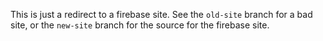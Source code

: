 This is just a redirect to a firebase site.
See the `old-site` branch for a bad site, or the `new-site` branch for the source for the firebase site.
